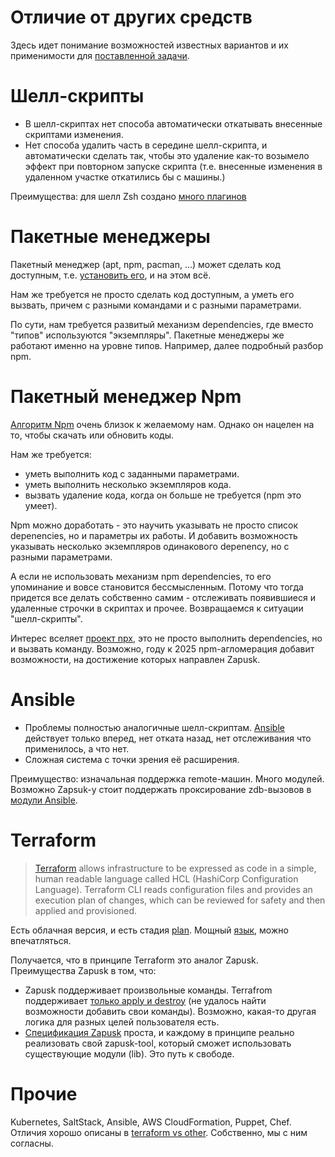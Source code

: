 Отличие от других средств
=========================
Здесь идет понимание возможностей известных вариантов и их применимости для [поставленной задачи](1-task.md).

# Шелл-скрипты
* В шелл-скриптах нет способа автоматически откатывать внесенные скриптами изменения.
* Нет способа удалить часть в середине шелл-скрипта, и автоматически сделать так,
чтобы это удаление как-то возымело эффект при повторном запуске скрипта
(т.е. внесенные изменения в удаленном участке откатились бы с машины.)

Преимущества: для шелл Zsh создано [много плагинов](https://github.com/ohmyzsh/ohmyzsh/wiki/Plugins)

# Пакетные менеджеры
Пакетный менеджер (apt, npm, pacman, ...) может сделать код доступным, т.е. [установить его](https://medium.com/swlh/introduction-to-debian-maintainer-script-flow-charts-6f76423b80d9),
и на этом всё.

Нам же требуется не просто сделать код доступным, а уметь его вызвать, причем с разными командами и с разными параметрами.

По сути, нам требуется развитый механизм dependencies, где вместо "типов" используются "экземпляры".
Пакетные менеджеры же работают именно на уровне типов. Например, далее подробный разбор npm.

# Пакетный менеджер Npm

[Алгоритм Npm](https://docs.npmjs.com/cli/install#algorithm) очень близок к желаемому нам.
Однако он нацелен на то, чтобы скачать или обновить коды.

Нам же требуется:
- уметь выполнить код с заданными параметрами.
- уметь выполнить несколько экземпляров кода.
- вызвать удаление кода, когда он больше не требуется (npm это умеет).

Npm можно доработать - это научить указывать не просто список depenencies, 
но и параметры их работы. И добавить возможность указывать несколько экземпляров 
одинакового depenency, но с разными параметрами.

А если не использовать механизм npm dependencies, то его упоминание и вовсе становится бессмысленным. 
Потому что тогда придется все делать собственно самим - отслеживать появившиеся и удаленные
строчки в скриптах и прочее. Возвращаемся к ситуации "шелл-скрипты".

Интерес вселяет [проект npx](https://medium.com/devschacht/introducing-npx-an-npm-package-runner-a72a658cd9e6), 
это не просто выполнить dependencies, но и вызвать команду. Возможно, году к 2025 npm-агломерация добавит возможности,
на достижение которых направлен Zapusk.

# Ansible
* Проблемы полностью аналогичные шелл-скриптам. [Ansible](https://ru.wikipedia.org/wiki/Ansible) действует только вперед, нет отката назад,
нет отслеживания что применилось, а что нет.
* Сложная система с точки зрения её расширения.

Преимущество: изначальная поддержка remote-машин. Много модулей. Возможно Zapsuk-у стоит поддержать проксирование
zdb-вызовов в [модули Ansible](https://docs.ansible.com/ansible/latest/modules/modules_by_category.html).

# Terraform
> [Terraform](https://www.terraform.io/) allows infrastructure to be expressed as code in a simple, 
> human readable language called HCL (HashiCorp Configuration Language). Terraform CLI reads configuration files 
> and provides an execution plan of changes, which can be reviewed for safety and then applied and provisioned.

Есть облачная версия, и есть стадия [plan](https://www.terraform.io/docs/commands/plan.html). Мощный [язык](https://www.terraform.io/docs/configuration/index.html), можно впечатляться.

Получается, что в принципе Terraform это аналог Zapusk. Преимущества Zapusk в том, что:
* Zapusk поддерживает произвольные команды. Terrafrom поддерживает [только apply и destroy](https://www.terraform.io/docs/commands/index.html)
(не удалось найти возможности добавить свои команды). Возможно, какая-то другая логика для разных целей пользователя есть.
* [Спецификация Zapusk](https://github.com/pavelvasev/zapusk/blob/master/spec-1.md) проста,
и каждому в принципе реально реализовать свой zapusk-tool, который сможет использовать существующие модули (lib).
Это путь к свободе.

# Прочие
Kubernetes, SaltStack, Ansible, AWS CloudFormation, Puppet, Chef.
Отличия хорошо описаны в [terraform vs other](https://www.terraform.io/intro/vs/index.html).
Собственно, мы с ним согласны.
